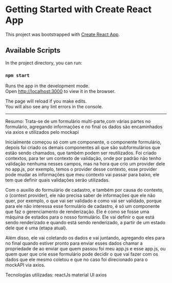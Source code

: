 # Getting Started with Create React App

This project was bootstrapped with [Create React App](https://github.com/facebook/create-react-app).

## Available Scripts

In the project directory, you can run:

### `npm start`

Runs the app in the development mode.\
Open [http://localhost:3000](http://localhost:3000) to view it in the browser.

The page will reload if you make edits.\
You will also see any lint errors in the console.

*******

Resumo: Trata-se de um formulário multi-parte,com várias partes no formulário, agregando informações e no final os dados são encaminhados via axios e utilizados pelo mockapi

Inicialmente começou só com um componente, o componente formulário, depois foi criado os demais componentes ali que são subformulários que estão sendo chamados, que também podem ser reutilizados.
 Foi criado contextos, para ter um contexto de validação, onde por padrão não tenho validação nenhuma nesses campos, mas na hora que crio um provider dele no app.js, por exemplo,  temos o provider desse contexto, esse provider pode mudar as informações que meu contexto vai passar para baixo, ele tem que definir quais validações serão utilizadas.

 Com o auxilio do formulário de cadastro, e também por  causa do contexto, o (context provider), ele não precisa saber de informações que ele não quer, por exemplo, o que vai ser validado e como vai ser validado, porque para ele não interessa esse formulário de cadastro, é só um componente que faz o gerenciamento de renderização. Ele é como se fosse uma máquina de estados para o nosso formulário. Ele vai definir o que está sendo renderizado e quando está sendo renderizado, a partir de um estado dele que é uma (etapa atual).

 Além disso, ele vai coletando os dados e vai juntando, agregando eles para no final quando  estiver pronto para enviar esses dados chamar a propriedade de ao enviar que quem passou  foi meu app.js e esse app.js, ou quem quer que crie esse formulário pode decidir o que vai fazer com os dados que ele mesmo coletou e que no caso foi direcionado para o mockAPI via axios.

 


Tecnologias utilizadas:
reactJs
material UI
axios



